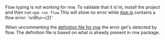 Flow typing is not working for rnw.
To validate that it is'nt, install the project and then  run `npm run flow`
This will show no error while [App.js](src/App.js) contains a flow
error: 'onBlur={2}'

When uncommenting the [definition file for rnw](flow-typed/react-native-web/index.js)
the error get's detected by flow. The definition file is based on what is already present
in rnw package.

